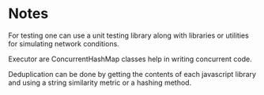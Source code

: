 # Notes

For testing one can use a unit testing library along with libraries or utilities for simulating network conditions.

Executor are ConcurrentHashMap classes help in writing concurrent code.

Deduplication can be done by getting the contents of each javascript library and using a string similarity metric or a hashing method.